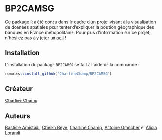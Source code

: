 # BP2CAMSG

Ce package ```R``` a été conçu dans le cadre d'un projet visant à la visualisation de données spatiales pour tenter d’expliquer la position géographique des banques en France métropolitaine. Pour plus d'information sur ce projet, n'hésitez pas à y jeter un [oeil](https://github.com/CharlineChamp/BanquesCooperatives) !

## Installation

L'installation du package  ```BP2CAMSG``` se fait à l'aide de la commande :
```r
remotes::install_github('CharlineChamp/BP2CAMSG')
```

## Créateur

[Charline Champ](https://github.com/CharlineChamp)


## Auteurs

[Bastiste Amistadi](https://github.com/devilbaba), [Cheikh Beye](https://github.com/cheikhbeye), [Charline Champ](https://github.com/CharlineChamp), [Antoine Grancher](https://github.com/Antoine7526) et [Alicia Lorandi](https://github.com/alicialorandi)
